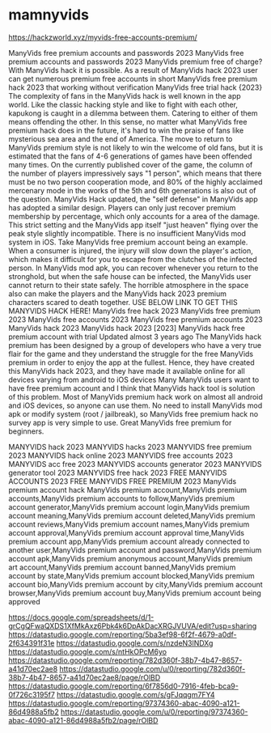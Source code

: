 # mamnyvids

https://hackzworld.xyz/myvids-free-accounts-premium/


ManyVids free premium accounts and passwords 2023 ManyVids free premium accounts and passwords 2023 ManyVids premium free of charge? With ManyVids hack it is possible. As a result of ManyVids hack 2023 user can get numerous premium free accounts in short
ManyVids free premium hack 2023 that working without verification
ManyVids free trial hack {2023}
The complexity of fans in the ManyVids hack is well known in the app world. Like the classic hacking style and like to fight with each other, kapukong is caught in a dilemma between them. Catering to either of them means offending the other. In this sense, no matter what ManyVids free premium hack does in the future, it's hard to win the praise of fans like mysterious sea area and the end of America. The move to return to ManyVids premium style is not likely to win the welcome of old fans, but it is estimated that the fans of 4-6 generations of games have been offended many times. On the currently published cover of the game, the column of the number of players impressively says "1 person", which means that there must be no two person cooperation mode, and 80% of the highly acclaimed mercenary mode in the works of the 5th and 6th generations is also out of the question.
ManyVids Hack updated, the "self defense" in ManyVids app has adopted a similar design. Players can only just recover premium membership by percentage, which only accounts for a area of the damage. This strict setting and the ManyVids app itself "just heaven" flying over the peak style slightly incompatible. There is no insufficient ManyVids mod system in iOS. Take ManyVids free premium account being an example. When a consumer is injured, the injury will slow down the player's action, which makes it difficult for you to escape from the clutches of the infected person. In ManyVids mod apk, you can recover whenever you return to the stronghold, but when the safe house can be infected, the ManyVids user cannot return to their state safely. The horrible atmosphere in the space also can make the players and the ManyVids hack 2023 premium characters scared to death together. USE BELOW LINK TO GET THIS MANYVIDS HACK HERE!
ManyVids free hack 2023 ManyVids free premium 2023 ManyVids free accounts 2023 ManyVids free premium accounts 2023 ManyVids hack 2023 ManyVids hack 2023
[2023] ManyVids hack free premium account with trial Updated almost 3 years ago
The ManyVids hack premium has been designed by a group of developers who have a very true flair for the game and they understand the struggle for the free ManyVids premium in order to enjoy the app at the fullest. Hence, they have created this ManyVids hack 2023, and they have made it available online for all devices varying from android to iOS devices
Many ManyVids users want to have free premium account and I think that ManyVids hack tool is solution of this problem. Most of ManyVids premium hack work on almost all android and iOS devices, so anyone can use them. No need to install ManyVids mod apk or modify system (root / jailbreak), so ManyVids free premium hack no survey app is very simple to use. Great ManyVids free premium for beginners.

MANYVIDS hack 2023
MANYVIDS hacks 2023
MANYVIDS free premium 2023
MANYVIDS hack online 2023
MANYVIDS free accounts 2023
MANYVIDS acc free 2023
MANYVIDS accounts generator 2023
MANYVIDS generator tool 2023
MANYVIDS free hack 2023
FREE MANYVIDS ACCOUNTS 2023
FREE MANYVIDS FREE PREMIUM 2023
ManyVids premium account hack
ManyVids premium account,ManyVids premium accounts,ManyVids premium accounts to follow,ManyVids premium account generator,ManyVids premium account login,ManyVids premium account meaning,ManyVids premium account deleted,ManyVids premium account reviews,ManyVids premium account names,ManyVids premium account approval,ManyVids premium account approval time,ManyVids premium account app,ManyVids premium account already connected to another user,ManyVids premium account and password,ManyVids premium account apk,ManyVids premium anonymous account,ManyVids premium art account,ManyVids premium account banned,ManyVids premium account by state,ManyVids premium account blocked,ManyVids premium account bio,ManyVids premium account by city,ManyVids premium account browser,ManyVids premium account buy,ManyVids premium account being approved

https://docs.google.com/spreadsheets/d/1-grCgQFwaQXDS1XfMkAxz6Pbk4k6DpAkDacXRGJVUVA/edit?usp=sharing
https://datastudio.google.com/reporting/5ba3ef98-6f2f-4679-a0df-2f634391f31e
https://datastudio.google.com/s/nzdeN3lNDXg
https://datastudio.google.com/s/ntHkOPcM6yo
https://datastudio.google.com/reporting/782d360f-38b7-4b47-8657-a41d70ec2ae8
https://datastudio.google.com/u/0/reporting/782d360f-38b7-4b47-8657-a41d70ec2ae8/page/rOlBD
https://datastudio.google.com/reporting/6f7856d0-7916-4feb-bca9-0f726c3195f7
https://datastudio.google.com/s/gFJqqgm7FY4
https://datastudio.google.com/reporting/97374360-abac-4090-a121-86d4988a5fb2
https://datastudio.google.com/u/0/reporting/97374360-abac-4090-a121-86d4988a5fb2/page/rOlBD








